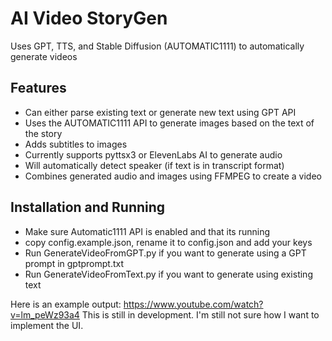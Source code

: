 # AI Video StoryGen
Uses GPT, TTS, and Stable Diffusion (AUTOMATIC1111) to automatically generate videos
## Features
- Can either parse existing text or generate new text using GPT API
- Uses the AUTOMATIC1111 API to generate images based on the text of the story
- Adds subtitles to images
- Currently supports pyttsx3 or ElevenLabs AI to generate audio
- Will automatically detect speaker (if text is in transcript format)
- Combines generated audio and images using FFMPEG to create a video 
## Installation and Running
- Make sure  Automatic1111 API is enabled and that its running
- copy config.example.json, rename it to config.json and add your keys
- Run GenerateVideoFromGPT.py if you want to generate using a GPT prompt in gptprompt.txt
- Run GenerateVideoFromText.py if you want to generate using existing text

Here is an example output:
https://www.youtube.com/watch?v=lm_peWz93a4
This is still in development. I'm still not sure how I want to implement the UI.
